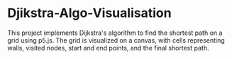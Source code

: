 # Djikstra-Algo-Visualisation
This project implements Dijkstra's algorithm to find the shortest path on a grid using p5.js. The grid is visualized on a canvas, with cells representing walls, visited nodes, start and end points, and the final shortest path.
